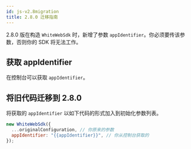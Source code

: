 ```yaml
---
id: js-v2.8migration
title: 2.8.0 迁移指南
---
```


2.8.0 版在构造 ``WhiteWebSdk`` 时，新增了参数 ``appIdentifier``。你必须要传该参数，否则你的 SDK 将无法工作。

## 获取 appIdentifier

在控制台可以获取 ``appIdentifier``。

## 将旧代码迁移到 2.8.0

将获取的 ``appIdentifier`` 以如下代码的形式加入到初始化参数列表。

```javascript
new WhiteWebSdk({
  ...originalConfiguration, // 你原来的参数
  appIdentifier: "{{appIdentifier}}", // 你从控制台获取的
});
```